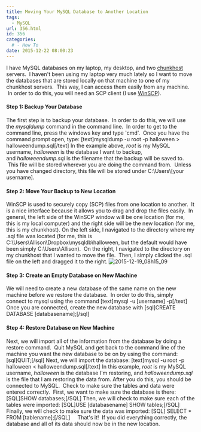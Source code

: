 ```yaml
---
title: Moving Your MySQL Database to Another Location
tags:
  - MySQL
url: 356.html
id: 356
categories:
  # - How To
date: 2015-12-22 08:00:23
---
```


I have MySQL databases on my laptop, my desktop, and two [chunkhost](https://chunkhost.com/) servers.  I haven't been using my laptop very much lately so I want to move the databases that are stored locally on that machine to one of my chunkhost servers.  This way, I can access them easily from any machine.  In order to do this, you will need an SCP client (I use [WinSCP](https://winscp.net/eng/download.php)).

#### Step 1: Backup Your Database

The first step is to backup your database.  In order to do this, we will use the _mysqldump_ command in the command line.  In order to get to the command line, press the windows key and type 'cmd'.  Once you have the command prompt open, type: \[text\]mysqldump -u root -p halloween > halloweendump.sql\[/text\] In the example above, _root_ is my MySQL username, _halloween_ is the database I want to backup, and _halloweendump.sql_ is the filename that the backup will be saved to.  This file will be stored wherever you are doing the command from.  Unless you have changed directory, this file will be stored under C:\\Users\\\[your username\].

#### Step 2: Move Your Backup to New Location

WinSCP is used to securely copy (SCP) files from one location to another.  It is a nice interface because it allows you to drag and drop the files easily.  In general, the left side of the WinSCP window will be one location (for me, this is my local computer) and the right side will be the new location (for me, this is my chunkhost). On the left side, I navigated to the directory where my .sql file was located (for me, this is C:\\Users\\Allison\\Dropbox\\mysqldb\\halloween, but the default would have been simply C:\\Users\\Allison).  On the right, I navigated to the directory on my chunkhost that I wanted to move the file.  Then, I simply clicked the .sql file on the left and dragged it to the right. ![2015-12-19_08h15_09](/wp-content/uploads/2015/12/2015-12-19_08h15_09.png)

#### Step 3: Create an Empty Database on New Machine

We will need to create a new database of the same name on the new machine before we restore the database.  In order to do this, simply connect to mysql using the command \[text\]mysql -u \[username\] -p\[/text\] Once you are connected, create the new database with \[sql\]CREATE DATABASE \[databasename\];\[/sql\]

#### Step 4: Restore Database on New Machine

Next, we will import all of the information from the database by doing a restore command.  Quit MySQL and get back to the command line of the machine you want the new database to be on by using the command: \[sql\]QUIT;\[/sql\] Next, we will import the database: \[text\]mysql -u root -p halloween < halloweendump.sql\[/text\] In this example, _root_ is my MySQL username, _halloween_ is the database I'm restoring, and _halloweendump.sql_ is the file that I am restoring the data from. After you do this, you should be connected to MySQL.  Check to make sure the tables and data were entered correctly.  First, we want to make sure the database is there: \[SQL\]SHOW databases;\[/SQL\] Then, we will check to make sure each of the tables were imported: \[SQL\]USE \[databasename\] SHOW tables;\[/SQL\] Finally, we will check to make sure the data was imported: \[SQL\] SELECT * FROM \[tablename\];\[/SQL\]     That's it!  If you did everything correctly, the database and all of its data should now be in the new location.